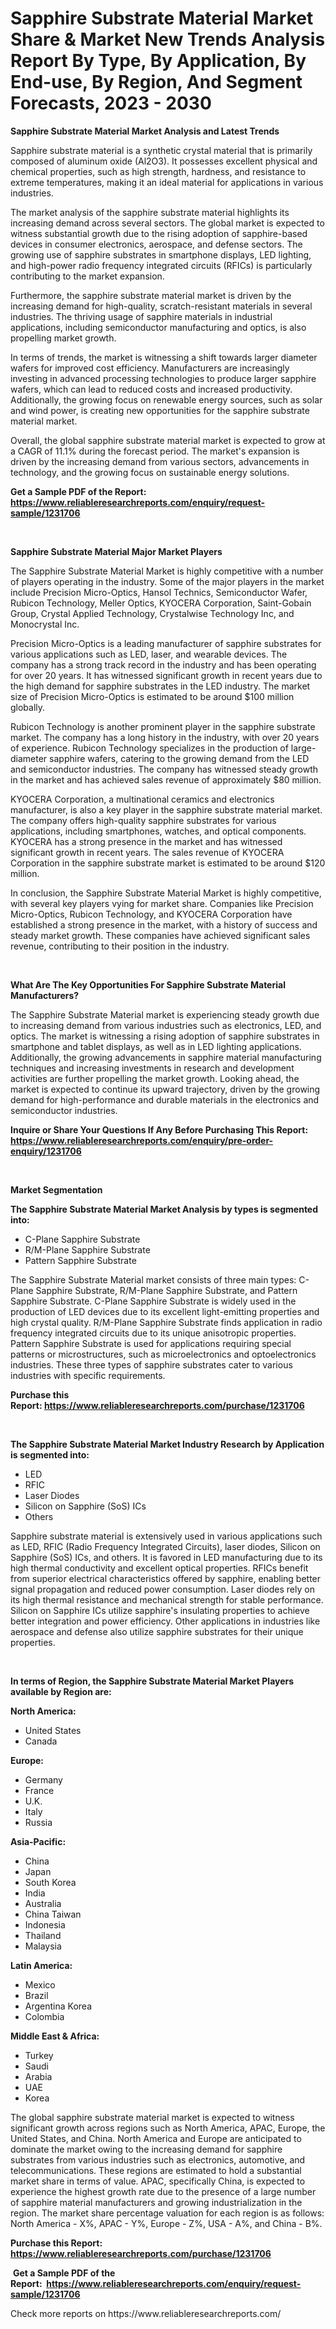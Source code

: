 <p><h1>Sapphire Substrate Material Market Share & Market New Trends Analysis Report By Type, By Application, By End-use, By Region, And Segment Forecasts, 2023 - 2030</h1></p><p><strong>Sapphire Substrate Material Market Analysis and Latest Trends</strong></p>
<p><p>Sapphire substrate material is a synthetic crystal material that is primarily composed of aluminum oxide (Al2O3). It possesses excellent physical and chemical properties, such as high strength, hardness, and resistance to extreme temperatures, making it an ideal material for applications in various industries.</p><p>The market analysis of the sapphire substrate material highlights its increasing demand across several sectors. The global market is expected to witness substantial growth due to the rising adoption of sapphire-based devices in consumer electronics, aerospace, and defense sectors. The growing use of sapphire substrates in smartphone displays, LED lighting, and high-power radio frequency integrated circuits (RFICs) is particularly contributing to the market expansion.</p><p>Furthermore, the sapphire substrate material market is driven by the increasing demand for high-quality, scratch-resistant materials in several industries. The thriving usage of sapphire materials in industrial applications, including semiconductor manufacturing and optics, is also propelling market growth.</p><p>In terms of trends, the market is witnessing a shift towards larger diameter wafers for improved cost efficiency. Manufacturers are increasingly investing in advanced processing technologies to produce larger sapphire wafers, which can lead to reduced costs and increased productivity. Additionally, the growing focus on renewable energy sources, such as solar and wind power, is creating new opportunities for the sapphire substrate material market.</p><p>Overall, the global sapphire substrate material market is expected to grow at a CAGR of 11.1% during the forecast period. The market's expansion is driven by the increasing demand from various sectors, advancements in technology, and the growing focus on sustainable energy solutions.</p></p>
<p><strong>Get a Sample PDF of the Report:&nbsp; <a href="https://www.reliableresearchreports.com/enquiry/request-sample/1231706">https://www.reliableresearchreports.com/enquiry/request-sample/1231706</a></strong></p>
<p>&nbsp;</p>
<p><strong>Sapphire Substrate Material Major Market Players</strong></p>
<p><p>The Sapphire Substrate Material Market is highly competitive with a number of players operating in the industry. Some of the major players in the market include Precision Micro-Optics, Hansol Technics, Semiconductor Wafer, Rubicon Technology, Meller Optics, KYOCERA Corporation, Saint-Gobain Group, Crystal Applied Technology, Crystalwise Technology Inc, and Monocrystal Inc.</p><p>Precision Micro-Optics is a leading manufacturer of sapphire substrates for various applications such as LED, laser, and wearable devices. The company has a strong track record in the industry and has been operating for over 20 years. It has witnessed significant growth in recent years due to the high demand for sapphire substrates in the LED industry. The market size of Precision Micro-Optics is estimated to be around $100 million globally.</p><p>Rubicon Technology is another prominent player in the sapphire substrate market. The company has a long history in the industry, with over 20 years of experience. Rubicon Technology specializes in the production of large-diameter sapphire wafers, catering to the growing demand from the LED and semiconductor industries. The company has witnessed steady growth in the market and has achieved sales revenue of approximately $80 million.</p><p>KYOCERA Corporation, a multinational ceramics and electronics manufacturer, is also a key player in the sapphire substrate material market. The company offers high-quality sapphire substrates for various applications, including smartphones, watches, and optical components. KYOCERA has a strong presence in the market and has witnessed significant growth in recent years. The sales revenue of KYOCERA Corporation in the sapphire substrate market is estimated to be around $120 million.</p><p>In conclusion, the Sapphire Substrate Material Market is highly competitive, with several key players vying for market share. Companies like Precision Micro-Optics, Rubicon Technology, and KYOCERA Corporation have established a strong presence in the market, with a history of success and steady market growth. These companies have achieved significant sales revenue, contributing to their position in the industry.</p></p>
<p>&nbsp;</p>
<p><strong>What Are The Key Opportunities For Sapphire Substrate Material Manufacturers?</strong></p>
<p><p>The Sapphire Substrate Material market is experiencing steady growth due to increasing demand from various industries such as electronics, LED, and optics. The market is witnessing a rising adoption of sapphire substrates in smartphone and tablet displays, as well as in LED lighting applications. Additionally, the growing advancements in sapphire material manufacturing techniques and increasing investments in research and development activities are further propelling the market growth. Looking ahead, the market is expected to continue its upward trajectory, driven by the growing demand for high-performance and durable materials in the electronics and semiconductor industries.</p></p>
<p><strong>Inquire or Share Your Questions If Any Before Purchasing This Report: <a href="https://www.reliableresearchreports.com/enquiry/pre-order-enquiry/1231706">https://www.reliableresearchreports.com/enquiry/pre-order-enquiry/1231706</a></strong></p>
<p>&nbsp;</p>
<p><strong>Market Segmentation</strong></p>
<p><strong>The Sapphire Substrate Material Market Analysis by types is segmented into:</strong></p>
<p><ul><li>C-Plane Sapphire Substrate</li><li>R/M-Plane Sapphire Substrate</li><li>Pattern Sapphire Substrate</li></ul></p>
<p><p>The Sapphire Substrate Material market consists of three main types: C-Plane Sapphire Substrate, R/M-Plane Sapphire Substrate, and Pattern Sapphire Substrate. C-Plane Sapphire Substrate is widely used in the production of LED devices due to its excellent light-emitting properties and high crystal quality. R/M-Plane Sapphire Substrate finds application in radio frequency integrated circuits due to its unique anisotropic properties. Pattern Sapphire Substrate is used for applications requiring special patterns or microstructures, such as microelectronics and optoelectronics industries. These three types of sapphire substrates cater to various industries with specific requirements.</p></p>
<p><strong>Purchase this Report:&nbsp;<a href="https://www.reliableresearchreports.com/purchase/1231706">https://www.reliableresearchreports.com/purchase/1231706</a></strong></p>
<p>&nbsp;</p>
<p><strong>The Sapphire Substrate Material Market Industry Research by Application is segmented into:</strong></p>
<p><ul><li>LED</li><li>RFIC</li><li>Laser Diodes</li><li>Silicon on Sapphire (SoS) ICs</li><li>Others</li></ul></p>
<p><p>Sapphire substrate material is extensively used in various applications such as LED, RFIC (Radio Frequency Integrated Circuits), laser diodes, Silicon on Sapphire (SoS) ICs, and others. It is favored in LED manufacturing due to its high thermal conductivity and excellent optical properties. RFICs benefit from superior electrical characteristics offered by sapphire, enabling better signal propagation and reduced power consumption. Laser diodes rely on its high thermal resistance and mechanical strength for stable performance. Silicon on Sapphire ICs utilize sapphire's insulating properties to achieve better integration and power efficiency. Other applications in industries like aerospace and defense also utilize sapphire substrates for their unique properties.</p></p>
<p>&nbsp;</p>
<p><strong>In terms of Region, the Sapphire Substrate Material Market Players available by Region are:</strong></p>
<p>
    <p> <strong> North America: </strong>
        <ul>
            <li>United States</li>
            <li>Canada</li>
        </ul>
        </p> 
    <p> <strong> Europe: </strong>
        <ul>
            <li>Germany</li>
            <li>France</li>
            <li>U.K.</li>
            <li>Italy</li>
            <li>Russia</li>
        </ul>
        </p> 
    <p> <strong> Asia-Pacific: </strong>
        <ul>
            <li>China</li>
            <li>Japan</li>
            <li>South Korea</li>
            <li>India</li>
            <li>Australia</li>
            <li>China Taiwan</li>
            <li>Indonesia</li>
            <li>Thailand</li>
            <li>Malaysia</li>
        </ul>
        </p> 
    <p> <strong> Latin America: </strong>
        <ul>
            <li>Mexico</li>
            <li>Brazil</li>
            <li>Argentina Korea</li>
            <li>Colombia</li>
        </ul>
        </p> 
    <p> <strong> Middle East & Africa: </strong>
        <ul>
            <li>Turkey</li>
            <li>Saudi</li>
            <li>Arabia</li>
            <li>UAE</li>
            <li>Korea</li>
        </ul>
    </p>
    </p>
<p><p>The global sapphire substrate material market is expected to witness significant growth across regions such as North America, APAC, Europe, the United States, and China. North America and Europe are anticipated to dominate the market owing to the increasing demand for sapphire substrates from various industries such as electronics, automotive, and telecommunications. These regions are estimated to hold a substantial market share in terms of value. APAC, specifically China, is expected to experience the highest growth rate due to the presence of a large number of sapphire material manufacturers and growing industrialization in the region. The market share percentage valuation for each region is as follows: North America - X%, APAC - Y%, Europe - Z%, USA - A%, and China - B%.</p></p>
<p><strong>Purchase this Report: <a href="https://www.reliableresearchreports.com/purchase/1231706">https://www.reliableresearchreports.com/purchase/1231706</a></strong></p>
<p>&nbsp;<strong>Get a Sample PDF of the Report:&nbsp;&nbsp;<a href="https://www.reliableresearchreports.com/enquiry/request-sample/1231706">https://www.reliableresearchreports.com/enquiry/request-sample/1231706</a></strong></p>
<p><strong></strong></p>
<p>Check more reports on https://www.reliableresearchreports.com/</p>
